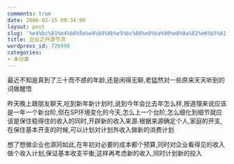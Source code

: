 ```yaml
---
comments: true
date: 2006-02-15 09:34:00
layout: post
slug: '%e4%bc%81%e4%b8%9a%e4%b9%8b%e5%bc%80%e6%ba%90%e8%8a%82%e6%b5%81'
title: 企业之开源节流
wordpress_id: 726998
categories:
- 未分类
---
```


最近不知是真到了三十而不惑的年龄,还是闲得无聊,老猛然对一些原来天天听到的词做醒悟

昨天晚上跟朋友聊天,吃到新年新计划时,说到今年会比去年怎么样,按道理来说应该是一年一个新台阶,但在SP环境变化的今天,怎么上一个台阶,怎么细化到细节就应该是保住稳得住的收入的同时,开辟新的收入来源.根据来源确定个人,家庭的开支,在保住基本开支的时候,可以计划对计划外收入做新的消费计划

想了想做企业也源同如此,在年初对必要的成本都个预算,同时对企业看得见的收入做个收入计划,保证基本收支平衡,这样再考虑新的收入,同时计划新的投入
